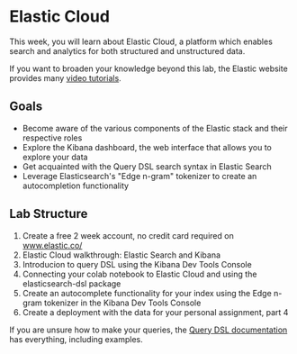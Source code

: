 # Elastic Cloud

This week, you will learn about Elastic Cloud, a platform which enables search and analytics for both structured and unstructured data.

If you want to broaden your knowledge beyond this lab, the Elastic website provides many [video tutorials](https://www.elastic.co/videos/).

## Goals

* Become aware of the various components of the Elastic stack and their respective roles
* Explore the Kibana dashboard, the web interface that allows you to explore your data
* Get acquainted with the Query DSL search syntax in Elastic Search
* Leverage Elasticsearch's "Edge n-gram" tokenizer to create an autocompletion functionality

## Lab Structure

1. Create a free 2 week account, no credit card required on www.elastic.co/
2. Elastic Cloud walkthrough: Elastic Search and Kibana
3. Introducion to query DSL using the Kibana Dev Tools Console
4. Connecting your colab notebook to Elastic Cloud and using the elasticsearch-dsl package
5. Create an autocomplete functionality for your index using the Edge n-gram tokenizer in the Kibana Dev Tools Console
6. Create a deployment with the data for your personal assignment, part 4

If you are unsure how to make your queries, the [Query DSL documentation](https://www.elastic.co/guide/en/elasticsearch/reference/current/query-dsl.html) has everything, including examples.
